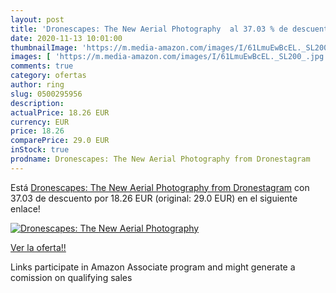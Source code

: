 ```yaml
---
layout: post
title: 'Dronescapes: The New Aerial Photography  al 37.03 % de descuento'
date: 2020-11-13 10:01:00
thumbnailImage: 'https://m.media-amazon.com/images/I/61LmuEwBcEL._SL200_.jpg'
images: [ 'https://m.media-amazon.com/images/I/61LmuEwBcEL._SL200_.jpg' ]
comments: true
category: ofertas
author: ring
slug: 0500295956
description:
actualPrice: 18.26 EUR
currency: EUR
price: 18.26
comparePrice: 29.0 EUR
inStock: true
prodname: Dronescapes: The New Aerial Photography from Dronestagram
---
```


Está [Dronescapes: The New Aerial Photography from Dronestagram](https://www.amazon.es/dp/0500295956/?tag=tolees-21) con 37.03 de descuento por 18.26 EUR (original: 29.0 EUR) en el siguiente enlace!

[![Dronescapes: The New Aerial Photography ](https://m.media-amazon.com/images/I/61LmuEwBcEL._SL200_.jpg)](https://www.amazon.es/dp/0500295956/?tag=tolees-21)

[Ver la oferta!!](https://www.amazon.es/dp/0500295956/?tag=tolees-21)

Links participate in Amazon Associate program and might generate a comission on qualifying sales


